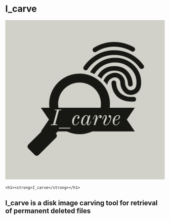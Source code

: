 # I_carve

![I_carve](https://github.com/ashishkumar-work/I_carve/blob/main/i_carve.png)

    <h1><strong>I_carve</strong></h1> 

  <h2><strong>I_carve</strong> is a disk image carving tool for retrieval of permanent deleted files</h2>
